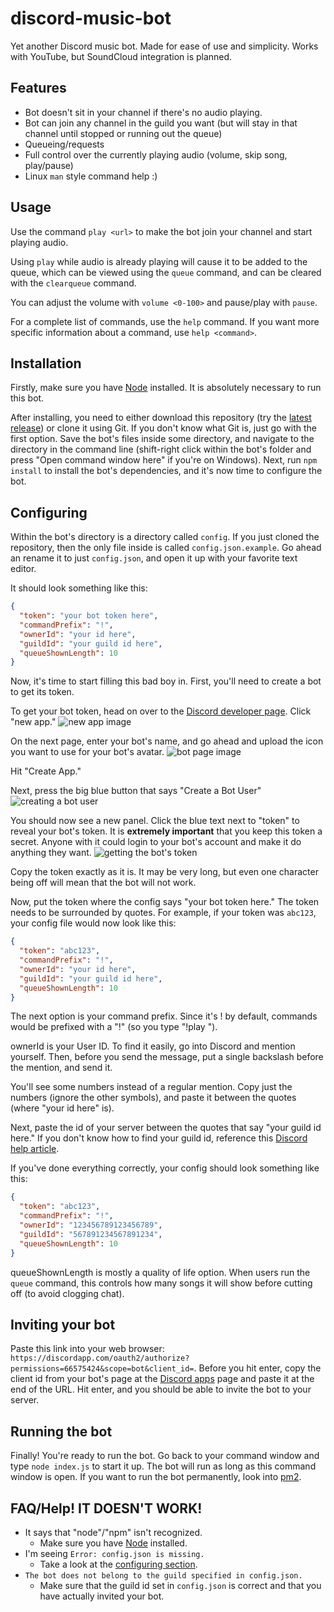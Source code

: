 # discord-music-bot
Yet another Discord music bot. Made for ease of use and simplicity. Works with YouTube, but SoundCloud integration is planned.

Features
------
* Bot doesn't sit in your channel if there's no audio playing.
* Bot can join any channel in the guild you want (but will stay in that channel until stopped or running out the queue)
* Queueing/requests
* Full control over the currently playing audio (volume, skip song, play/pause)
* Linux `man` style command help :)

Usage
------
Use the command `play <url>` to make the bot join your channel and start playing audio.

Using `play` while audio is already playing will cause it to be added to the queue, which can be viewed using the `queue` command, and can be cleared with the `clearqueue` command.

You can adjust the volume with `volume <0-100>` and pause/play with `pause`.

For a complete list of commands, use the `help` command. If you want more specific information about a command, use `help <command>`.

Installation
------
Firstly, make sure you have [Node](https://nodejs.org/en/) installed. It is absolutely necessary to run this bot.

After installing, you need to either download this repository (try the [latest release](https://github.com/joek13/discord-music-bot/releases/latest)) or clone it using Git. If you don't know what Git is, just go with the first option. Save the bot's files inside some directory, and navigate to the directory in the command line (shift-right click within the bot's folder and press "Open command window here" if you're on Windows). Next, run `npm install` to install the bot's dependencies, and it's now time to configure the bot.

Configuring
------
Within the bot's directory is a directory called `config`. If you just cloned the repository, then the only file inside is called `config.json.example`. Go ahead an rename it to just `config.json`, and open it up with your favorite text editor.

It should look something like this:
```json
{
  "token": "your bot token here",
  "commandPrefix": "!",
  "ownerId": "your id here",
  "guildId": "your guild id here",
  "queueShownLength": 10
}
```

Now, it's time to start filling this bad boy in. First, you'll need to create a bot to get its token.

To get your bot token, head on over to the [Discord developer page](https://discordapp.com/developers/applications/me). Click "new app."
![new app image](http://i.imgur.com/7RgksYQ.png)

On the next page, enter your bot's name, and go ahead and upload the icon you want to use for your bot's avatar.
![bot page image](http://i.imgur.com/eUyrtnb.png)

Hit "Create App." 

Next, press the big blue button that says "Create a Bot User"
![creating a bot user](http://i.imgur.com/sHi6QsM.png)

You should now see a new panel. Click the blue text next to "token" to reveal your bot's token. It is **extremely important** that you keep this token a secret. Anyone with it could login to your bot's account and make it do anything they want.
![getting the bot's token](http://i.imgur.com/UmSWOfB.png)

Copy the token exactly as it is. It may be very long, but even one character being off will mean that the bot will not work.

Now, put the token where the config says "your bot token here." The token needs to be surrounded by quotes. For example, if your token was `abc123`, your config file would now look like this:
```JSON
{
  "token": "abc123",
  "commandPrefix": "!",
  "ownerId": "your id here",
  "guildId": "your guild id here",
  "queueShownLength": 10
}
```
The next option is your command prefix. Since it's ! by default, commands would be prefixed with a "!" (so you type "!play <song>").

ownerId is your User ID. To find it easily, go into Discord and mention yourself. Then, before you send the message, put a single backslash before the mention, and send it.

You'll see some numbers instead of a regular mention. Copy just the numbers (ignore the other symbols), and paste it between the quotes (where "your id here" is).

Next, paste the id of your server between the quotes that say "your guild id here." If you don't know how to find your guild id, reference this [Discord help article](https://support.discordapp.com/hc/en-us/articles/206346498-Where-can-I-find-my-server-ID-).

If you've done everything correctly, your config should look something like this: 
```JSON
{
  "token": "abc123",
  "commandPrefix": "!",
  "ownerId": "123456789123456789",
  "guildId": "567891234567891234",
  "queueShownLength": 10
}
```
queueShownLength is mostly a quality of life option. When users run the `queue` command, this controls how many songs it will show before cutting off (to avoid clogging chat).

Inviting your bot
------
Paste this link into your web browser: `https://discordapp.com/oauth2/authorize?permissions=66575424&scope=bot&client_id=`. Before you hit enter, copy the client id from your bot's page at the [Discord apps](https://discordapp.com/developers/applications/me) page and paste it at the end of the URL. Hit enter, and you should be able to invite the bot to your server.

Running the bot
------
Finally! You're ready to run the bot. Go back to your command window and type `node index.js` to start it up. The bot will run as long as this command window is open. If you want to run the bot permanently, look into [pm2](http://pm2.keymetrics.io/).

FAQ/Help! IT DOESN'T WORK!
------
* It says that "node"/"npm" isn't recognized.
  * Make sure you have [Node](https://nodejs.org/en/) installed.
* I'm seeing `Error: config.json is missing.`
  * Take a look at the [configuring section](https://github.com/joek13/discord-music-bot#configuring).
* `The bot does not belong to the guild specified in config.json.`
  * Make sure that the guild id set in `config.json` is correct and that you have actually invited your bot.
